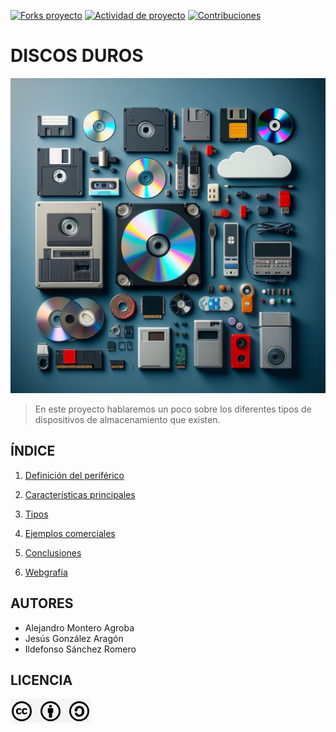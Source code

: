 [![Forks proyecto](https://img.shields.io/badge/Forks-purple)](https://github.com/alemonterx/FHW-DispositivosAlmacenamiento/forks)
[![Actividad de proyecto](https://img.shields.io/badge/Actividad-red)](https://github.com/alemonterx/FHW-DispositivosAlmacenamiento/activity)
[![Contribuciones](https://img.shields.io/badge/Contribuciones-green)](https://github.com/alemonterx/FHW-DispositivosAlmacenamiento/graphs/contributors)

# DISCOS DUROS

![Portada](img/portada.jpeg)

> En este proyecto hablaremos un poco sobre los diferentes tipos de dispositivos de almacenamiento que existen.

## ÍNDICE

1. [Definición del períférico](definicion.md)

2. [Características principales](caracteristicas.md)
 
3. [Tipos](tipos.md)

4. [Ejemplos comerciales](ejemplosComerciales.md)

5. [Conclusiones](conclusiones.md)

6. [Webgrafía](webgrafia.md)

## AUTORES
* Alejandro Montero Agroba
* Jesús González Aragón
* Ildefonso Sánchez Romero

## LICENCIA
![Licencia](img/licencia.png)
